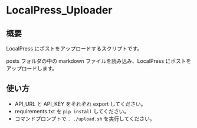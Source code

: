 # LocalPress_Uploader

## 概要

LocalPress にポストをアップロードするスクリプトです。

posts フォルダの中の markdown ファイルを読み込み、LocalPress にポストをアップロードします。

## 使い方

- API_URL と API_KEY をそれぞれ export してください。
- requirements.txt を `pip install` してください。
- コマンドプロンプトで `. ./upload.sh` を実行してください。
